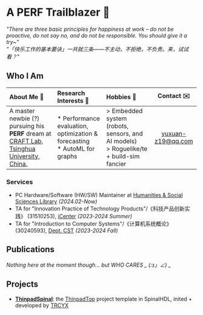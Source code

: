 # A PERF Trailblazer 🌠

_"There are three basic principles for happiness at work – do not be proactive, do not say no, and do not be responsible. You should give it a try~"_  
_"「快乐工作的基本要诀」一共就三条——不主动，不拒绝，不负责。来，试试看？"_

## Who I Am

|About Me :beginner:|Research Interests :microscope:|Hobbies :wrench:|Contact :envelope:|
|:-|:-|:-|:-:|
|A master newbie (?) pursuing his **PERF** dream at [CRAFT Lab, Tsinghua University, China.](https://craft.cs.tsinghua.edu.cn/) | * Performance evaluation, optimization & forecasting </br> * AutoML for graphs | > Embedded system (robots, sensors, and AI models) </br> > Roguelike/te + build-sim fancier |[yuxuan-z19@qq.com](mailto:yuxuan-z19@qq.com)|

### Services

- PC Hardware/Software (HW/SW) Maintainer at [Humanities & Social Sciences Library](https://lib.tsinghua.edu.cn/hs/) _(2024.02-Now)_
- TA for "Innovation Practice of Technology Products"/《科技产品创新实践》 (31510253), [iCenter](https://www.icenter.tsinghua.edu.cn/)  _(2023-2024 Summer)_
- TA for "Introduction to Computer Systems"/《计算机系统概论》 (30240593), [Dept. CST](https://www.cs.tsinghua.edu.cn/) _(2023-2024 Fall)_

## Publications

*Nothing here at the moment though... but WHO CARES _ (:з」∠) _*

## Projects

- **[ThinpadSpinal](https://github.com/thu-cs-lab/ThinpadSpinal)**: the [ThinpadTop](https://github.com/thu-cs-lab/thinpad_top) project template in SpinalHDL, inited + developed by [TRCYX](https://github.com/TRCYX)
